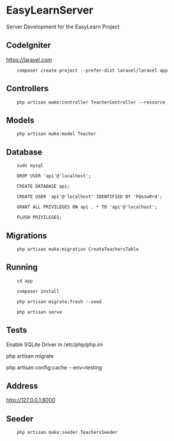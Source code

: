 # EasyLearnServer

Server Development for the EasyLearn Project

## CodeIgniter

<https://laravel.com>

```
    composer create-project --prefer-dist laravel/laravel app
```

## Controllers

```
    php artisan make:controller TeacherController --resource
```

## Models

```
    php artisan make:model Teacher
```

## Database

```
    sudo mysql

    DROP USER 'api'@'localhost';

    CREATE DATABASE api;

    CREATE USER 'api'@'localhost' IDENTIFIED BY 'P@ssw0rd';

    GRANT ALL PRIVILEGES ON api . * TO 'api'@'localhost';

    FLUSH PRIVILEGES;
```

## Migrations

```
    php artisan make:migration CreateTeachersTable
```

## Running

```
    cd app

    composer install

    php artisan migrate:fresh --seed
    
    php artisan serve
```

## Tests

Enable SQLite Driver in /etc/php/php.ini

php artisan migrate

php artisan config:cache --env=testing

## Address

<http://127.0.0.1:8000>

## Seeder

```
    php artisan make:seeder TeachersSeeder
```